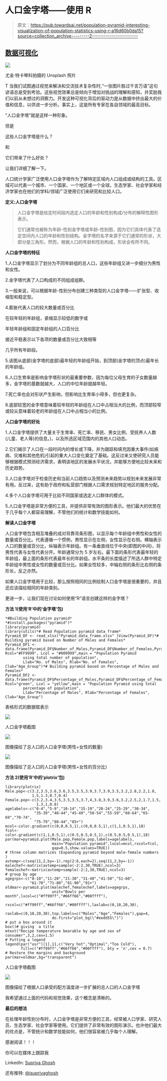 # 人口金字塔——使用 R

> 原文：<https://pub.towardsai.net/population-pyramid-interesting-visualization-of-population-statistics-using-r-a16d60b0da15?source=collection_archive---------2----------------------->

## [数据可视化](https://towardsai.net/p/category/data-visualization)

![](img/62dfc4bc83edc3efa4e0862dc3e2eabe.png)

尤金·特卡琴科拍摄的 Unsplash 照片

T 当我们试图通过视觉来解决和交流技术复杂性时,“一张图片胜过千言万语”这句谚语总是受到考验。这些视觉效果总是倾向于增加对挑战的理解和感知，并奖励我们以前从未想过的洞察力。开发这种可视化背后的驱动力是从数据中挤出最大的价值和信息，以供进一步分析。事实上，这是所有专家在各自领域的最高目标。

“人口金字塔”就是这样一种形象。

但是

这些人口金字塔是什么？

和

它们带来了什么好处？

让我们详细了解一下。

人口统计学家广泛使用人口金字塔作为了解特定区域内人口组成或结构的工具。区域可以代表一个城市、一个国家、一个地区或一个全球。生态学家、社会学家和经济学家也在他们的学科/领域广泛使用它们来研究和比较人口。

**定义:人口金字塔**

> 人口金字塔是给定时间段内选定人口的年龄和性别构成/分布的解释性图形表示。
> 
> 它们通常也被称为年龄-性别金字塔或年龄-性别图，因为它们具体代表了选定空间内人口的年龄和性别结构。金字塔的名字来源于它们通常的形状，大部分是三角形。然而，根据人口的年龄和性别构成，形状会有所不同。

**人口金字塔的特征**

1.人口金字塔显示了划分为不同年龄组的总人口，这些年龄组又进一步细分为男性和女性。

2.金字塔代表了人口构成的不同组成组群。

3.一般来说，可以根据年龄-性别分布创建三种类型的人口金字塔——扩张型、收缩型和稳定型。

4.膨胀代表人口的较大数量或百分比

在较年轻的年龄组，紧缩显示较低的数字或

年轻年龄组和固定年龄组的人口百分比

接近平稳表示以下各项的数量或百分比大致相等

几乎所有年龄段。

5.该图从底部(金字塔的底部)最年轻的年龄组开始，到顶部(金字塔的顶点)最年长的年龄组。

6.人口生育率是影响金字塔形状的最重要参数，因为每位父母生育的子女数量越多，金字塔的基数就越大，人口的中位年龄就越年轻。

7.死亡率也会对形状产生影响，但影响比生育率小得多，但也更复杂。

8.底部较宽的金字塔意味着较年轻的年龄组在人口中占相当大的比例，而顶部较窄或较尖意味着较老的年龄组在人口中占相当小的比例。

**人口金字塔的好处**

1.人口金字塔提供了大量关于生育率、死亡率、移民、男女比例、受抚养人人数(儿童、老人等)的信息。)，以及所选区域范围内的其他人口动态。

2.它们揭示了人口在一段时间内的增长或下降，并为跟踪和填充因重大事件(如疾病、灾难和其他危机)引起的重大人口变化奠定了基础。这反过来又使研究人员能够根据模式预测经济需求，表明该地区的发展水平状况，并能够方便地比较未来和历史趋势。

3.人口金字塔对于检查历史和当前人口趋势以及预测未来趋势以规划未来发展非常有用。反过来，这有助于政府和私营部门根据人口需求规划特定地区的服务分配。

4.多个人口金字塔可用于比较不同国家或选定人口群体的模式。

5.人口金字塔是非常方便的工具，并提供非常有效的图形表示。他们最大的优势在于几乎每个人都容易理解，不管他们的统计和数学技能如何。

**解读人口金字塔**

人口金字塔包含相互堆叠的成对背靠背条形图，以显示每个年龄组中男性和女性的数量或百分比。代表遵循一个惯例，男性显示在左侧，女性显示在右侧。横轴表示人口的数量或百分比，纵轴表示年龄组。有一条垂直线位于中央(即图的中间)，将男性代表与女性代表分开。年龄通常分为 5 岁左右。最下面的条形代表最年轻的年龄组，最上面的条形代表最年长的年龄组。水平条的长度描述了所选人群中特定年龄组中男性或女性的数量或百分比。如果女性较多，中轴右侧的条形比右侧的条形长，反之亦然。

如果人口金字塔用于比较，那么按照相同的比例绘制人口金字塔是很重要的，并且还应该描绘相同的年龄类别。

更进一步，让我们现在讨论如何使用“R”语言创建这样的金字塔？

**方法 1(使用‘R’中的‘金字塔’包)**

```
*#Building Population pyramid*
*#install.packages("pyramid")*
library(pyramid)
library(utils)*# Read Population pyramid data frame*
Pyramid_DF <- read_xlsx("Pyramid_data_frame.xlsx" )View(Pyramid_DF)*# Building pyramid based on Number of Males and Females*
Pyramid_DF1 <- data.frame(Pyramid_DF$Number_of_Males,Pyramid_DF$Number_of_Females,Pyramid_DF$Age_Category)pyramid(Pyramid_DF1, Rcol="#FF9999", Lcol = "#009999",main = "Population Pyramid 
        using total number of population",
        Llab="No. of Males", Rlab="No. of Females", Clab="Age_Group")*# Building pyramid based on Percentage of Males and Females*
Pyramid_DF2 <- data.frame(Pyramid_DF$Percentage_of_Males,Pyramid_DF$Percentage_of_Females,Pyramid_DF$Age_Category)pyramid(Pyramid_DF2, Rcol="green", Lcol = "yellow",main = "Population Pyramid using total 
        percentage of population",
        Llab="Percentage of Males", Rlab="Percentage of Females", Clab="Age_Group")
```

表格形式的数据框表示

![](img/728b6e1b79e1ca978fd55e18245b8629.png)

人口金字塔截图

![](img/b9331b6118881643c0ee196a079dd9f0.png)

图像描绘了总人口的人口金字塔(男性+女性的数量)

![](img/52e115b47e4a3ff981c0d1d8c36e8d04.png)

图像描绘了总人口的人口金字塔(男性+女性的百分比)

**方法 2(使用‘R’中的‘plotrix’包)**

```
library(plotrix)
Male.pop<-c(3.2,3.5,3.6,3.6,3.5,3.5,3.9,3.7,3.9,3.5,3.2,2.8,2.2,1.8,
            1.5,1.3,0.7,0.4)
Female.pop<-c(3.2,3.4,3.5,3.5,3.5,3.7,4,3.8,3.9,3.6,3.2,2.5,2,1.7,1.5,
              1.3,1,0.8)
agelabels<-c("0-4","5-9","10-14","15-19","20-24","25-29","30-34",
             "35-39","40-44","45-49","50-54","55-59","60-64","65-69","70-74",
             "75-79","80-44","85+")
mcol<-color.gradient(c(0,0,0.5,1),c(0,0,0.5,1),c(1,1,0.5,1),18)
fcol<-color.gradient(c(1,1,0.5,1),c(0.5,0.5,0.5,1),c(0.5,0.5,0.5,1),18)
par(mar=pyramid.plot(Male.pop,Female.pop,labels=agelabels,
                     main="Population pyramid",lxcol=mcol,rxcol=fcol,
                     gap=0.5,show.values=TRUE))
# three column matrices (Expanding pyramid beyond male-female numbers )
avtemp<-c(seq(11,2,by=-1),rep(2:6,each=2),seq(11,2,by=-1))
malechef<-matrix(avtemp+sample(-2:2,30,TRUE),ncol=3)
femalechef<-matrix(avtemp+sample(-2:2,30,TRUE),ncol=3)
# group by age
agegrps<-c("0-10","11-20","21-30","31-40","41-50","51-60",
           "61-70","71-80","81-90","91+")
oldmar<-pyramid.plot(malechef,femalechef,labels=agegrps,
                     unit="Bowls per month",lxcol=c("#ff99ff","#66ff66","#00ffff"),
                     rxcol=c("#ff99ff","#66ff66","#00ffff"),laxlab=c(0,10,20,30),
                     raxlab=c(0,10,20,30),top.labels=c("Males","Age","Females"),gap=4,
                     do.first="plot_bg(\"#eedd55\")")
# put a box around it
box()# giving  a title
mtext("Recipe temperature bearable by age and sex of consumer",3,2,cex=1.5)
# Putting a legend
legend(par("usr")[1],11,c("Very hot","Optimal","Too Cold"),
       fill=c("#ff99ff","#66ff66","#00ffff"), bty = 'n',cex = 0.7)
# Restore the margins and background
par(mar=oldmar,bg="transparent")
```

人口金字塔截图

![](img/65375acfd54c610e9567f0aeec9c1dad.png)

图像描绘了根据人口承受的配方温度进一步扩展的总人口的人口金字塔

我希望通过上面的代码和视觉效果，这个概念是清晰的。

**最后的想法**

在处理年龄性别分布时，人口金字塔是非常方便的工具，经常被人口学家、研究人员、生态学家、社会学家等使用。它们提供了非常有效的图形演示。也许他们最大的优点是，不管统计和数学技能如何，他们很容易被几乎每个人理解。

感谢阅读！！！

你可以在媒体上跟踪我

LinkedIn: [Supriya Ghosh](https://www.linkedin.com/in/supriya-ghosh)

还有推特: [@isupriyaghosh](https://twitter.com/isupriyaghosh)